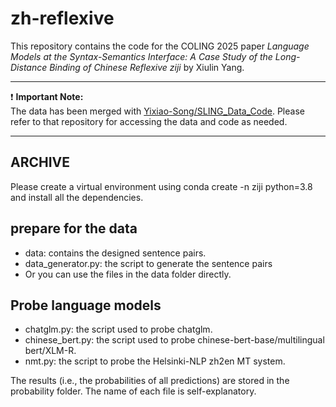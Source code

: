 # zh-reflexive

This repository contains the code for the COLING 2025 paper *Language Models at the Syntax-Semantics Interface: A Case Study of the Long-Distance Binding of Chinese Reflexive ziji* by Xiulin Yang.

---

❗ **Important Note:**  
The data has been merged with [Yixiao-Song/SLING_Data_Code](https://github.com/Yixiao-Song/SLING_Data_Code). Please refer to that repository for accessing the data and code as needed.

---

## **ARCHIVE**
Please create a virtual environment using conda create -n ziji python=3.8 and install all the dependencies. 
## prepare for the data
- data: contains the designed sentence pairs.
- data_generator.py: the script to generate the sentence pairs
- Or you can use the files in the data folder directly.

## Probe language models
- chatglm.py: the script used to probe chatglm. 
- chinese_bert.py: the script used to probe chinese-bert-base/multilingual bert/XLM-R.
- nmt.py: the script to probe the Helsinki-NLP zh2en MT system.

The results (i.e., the probabilities of all predictions) are stored in the probability folder. The name of each file is self-explanatory. 
